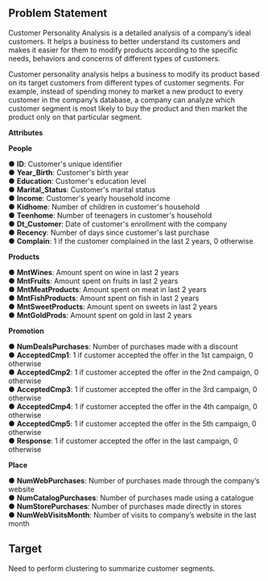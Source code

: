 ## **Problem Statement**
Customer Personality Analysis is a detailed analysis of a company’s ideal customers. It helps a business to better understand its customers and makes it easier for them to modify products according to the specific needs, behaviors and concerns of different types of customers.  


Customer personality analysis helps a business to modify its product based on its target customers from different types of customer segments. For example, instead of spending money to market a new product to every customer in the company’s database, a company can analyze which customer segment is most likely to buy the product and then market the product only on that particular segment.

**Attributes**  

**People**     

●	**ID**: Customer's unique identifier    
●	**Year_Birth**: Customer's birth year   
●	**Education**: Customer's education level   
●	**Marital_Status**: Customer's marital status   
●	**Income**: Customer's yearly household income    
●	**Kidhome**: Number of children in customer's household  
●	**Teenhome**: Number of teenagers in customer's household   
●	**Dt_Customer**: Date of customer's enrollment with the company  
●	**Recency**: Number of days since customer's last purchase   
●	**Complain**: 1 if the customer complained in the last 2 years, 0 otherwise   


**Products**   

●	**MntWines**: Amount spent on wine in last 2 years   
●	**MntFruits**: Amount spent on fruits in last 2 years    
●	**MntMeatProducts**: Amount spent on meat in last 2 years    
●	**MntFishProducts**: Amount spent on fish in last 2 years    
●	**MntSweetProducts**: Amount spent on sweets in last 2 years     
●	**MntGoldProds**: Amount spent on gold in last 2 years    


**Promotion**   

●	**NumDealsPurchases**: Number of purchases made with a discount  
●	**AcceptedCmp1**: 1 if customer accepted the offer in the 1st campaign, 0 otherwise   
●	**AcceptedCmp2**: 1 if customer accepted the offer in the 2nd campaign, 0 otherwise    
●	**AcceptedCmp3**: 1 if customer accepted the offer in the 3rd campaign, 0 otherwise    
●	**AcceptedCmp4**: 1 if customer accepted the offer in the 4th campaign, 0 otherwise    
●	**AcceptedCmp5**: 1 if customer accepted the offer in the 5th campaign, 0 otherwise    
●	**Response**: 1 if customer accepted the offer in the last campaign, 0 otherwise   


**Place**

●	**NumWebPurchases**: Number of purchases made through the company’s website        
●	**NumCatalogPurchases**: Number of purchases made using a catalogue     
●	**NumStorePurchases**: Number of purchases made directly in stores     
●	**NumWebVisitsMonth**: Number of visits to company’s website in the last month     

## Target 

Need to perform clustering to summarize customer segments.


